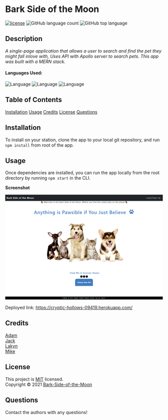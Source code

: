 # Bark Side of the Moon

[![license](https://img.shields.io/badge/License-MIT-brightgreen.svg)](https://choosealicense.com/licenses/mit/)
![GitHub language count](https://img.shields.io/github/languages/count/adamgmcfadden/Bark-Side-of-the-Moon)
![GitHub top language](https://img.shields.io/github/languages/top/adamgmcfadden/Bark-Side-of-the-Moon)

## Description

_A single-page application that allows a user to search and find the pet they might fall inlove with, Uses API with Apollo server to search pets. This app was built with a MERN stack._

#### Languages Used: 

![Language](https://img.shields.io/badge/HTML-green.svg "Language Badge")
![Language](https://img.shields.io/badge/CSS-blue.svg "Language Badge")
![Language](https://img.shields.io/badge/JavaScript-red.svg "Language Badge")

## Table of Contents

[Installation](#installation)
[Usage](#usage)
[Credits](#credits)
[License](#license)
[Questions](#questions)

## Installation

To install on your station, clone the app to your local git repository, and run `npm install` from root of the app. 

## Usage

Once dependencies are installed, you can run the app locally from the root directory by running `npm start` in the CLI.

**Screenshot**

![](./client/src/assets/images/sc-bark-side-of-moon.png)

Deployed link: https://cryptic-hollows-09419.herokuapp.com/

## Credits

[Adam](https://github.com/adamgmcfadden)<br>[Jack](https://github.com/jackloveday-git)<br>[Lakyn](https://github.com/LakynFelix)<br>[Mike](https://github.com/Wizeeee)

## License

This project is [MIT](https://choosealicense.com/licenses/mit/) licensed.<br />
Copyright © 2021 [Bark-Side-of-the-Moon](https://github.com/adamgmcfadden/Bark-Side-of-the-Moon)

## Questions

Contact the authors with any questions!<br>
